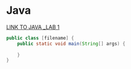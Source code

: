 # Java

[LINK TO JAVA _LAB 1](https://github.com/PuemMTH/Java/tree/master/_Lab1)

```java
public class [filename] {
    public static void main(String[] args) {
        
    }
}
```